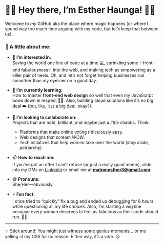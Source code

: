 # 💁‍♀️ Hey there, I’m Esther Haunga! 🌸✨  

Welcome to *my* GitHub aka the place where magic happens (or where I spend way too much time arguing with my code, but let’s keep that between us).  

### 🦄 A little about me:  
- 👀 **I’m interested in:**  
  Saving the world one line of code at a time 💻, sprinkling some ✨front-end fabulousness✨ into the web, and making tech as empowering as a killer pair of heels. Oh, and let’s not forget helping businesses run smoother than my eyeliner on a good day.  

- 🌱 **I’m currently learning:**  
  How to master **front-end web design** so well that even my JavaScript bows down in respect 🧙‍♀️. Also, building cloud solutions like it’s no big deal ☁️ (but, like, it *is* a big deal, okay?).

- 💞️ **I’m looking to collaborate on:**  
  Projects that are bold, brilliant, and maybe just a *little* chaotic. Think:  
  - Platforms that make online voting ridiculously easy.  
  - Web designs that scream *WOW*.  
  - Tech initiatives that help women take over the world (step aside, patriarchy).  

- 📫 **How to reach me:**  
  If you’ve got an offer I can’t refuse (or just a really good meme), slide into my DMs on [LinkedIn](https://www.linkedin.com/in/matron-esther/) or email me at **[matronesther3@gmail.com](mailto:matronesther3@gmail.com)**.  

- 😄 **Pronouns:**  
  She/Her—obviously.  

- ⚡ **Fun fact:**  
  I once tried to “quickly” fix a bug and ended up debugging for 6 hours while questioning all my life choices. Also, I’m starting a wig line because every woman deserves to feel as fabulous as their code should run. 💃💅  

---

✨ Stick around! You might just witness some genius moments... or me yelling at my CSS for no reason. Either way, it’s a vibe. 😘


<!---
Esther-Haunga/Esther-Haunga is a ✨ special ✨ repository because its `README.md` (this file) appears on your GitHub profile.
You can click the Preview link to take a look at your changes.
--->
